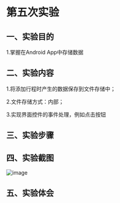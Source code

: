 
# 第五次实验

## 一、实验目的
1.掌握在Android App中存储数据

## 二、实验内容
1.将添加行程时产生的数据保存到文件存储中；

2.文件存储方式：内部；

3.实现界面控件的事件处理，例如点击按钮


## 三、实验步骤

## 四、实验截图


![image](https://github.com/GGGGuoSM/android-labs-2018/blob/master/com1614080901102/diwuci.jpg)


## 五、实验体会

